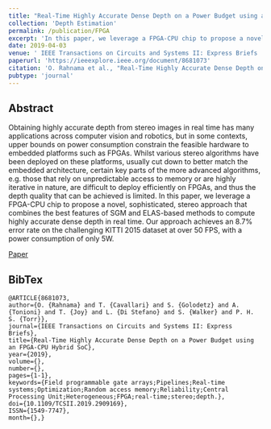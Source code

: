 ```yaml
---
title: "Real-Time Highly Accurate Dense Depth on a Power Budget using an FPGA-CPU Hybrid SoC"
collection: 'Depth Estimation'
permalink: /publication/FPGA
excerpt: 'In this paper, we leverage a FPGA-CPU chip to propose a novel, sophisticated, stereo approach that combines the best features of SGM and ELAS-based methods to compute highly accurate dense depth in real time.'
date: 2019-04-03
venue: ' IEEE Transactions on Circuits and Systems II: Express Briefs '
paperurl: 'https://ieeexplore.ieee.org/document/8681073'
citation: 'O. Rahnama et al., "Real-Time Highly Accurate Dense Depth on a Power Budget using an FPGA-CPU Hybrid SoC," in IEEE Transactions on Circuits and Systems II: Express Briefs.'
pubtype: 'journal'
---
```

## Abstract

Obtaining highly accurate depth from stereo images in real time has many applications across computer vision and robotics, but in some contexts, upper bounds on power consumption constrain the feasible hardware to embedded platforms such as FPGAs. Whilst various stereo algorithms have been deployed on these platforms, usually cut down to better match the embedded architecture, certain key parts of the more advanced algorithms, e.g. those that rely on unpredictable access to memory or are highly iterative in nature, are difficult to deploy efficiently on FPGAs, and thus the depth quality that can be achieved is limited. In this paper, we leverage a FPGA-CPU chip to propose a novel, sophisticated, stereo approach that combines the best features of SGM and ELAS-based methods to compute highly accurate dense depth in real time. Our approach achieves an 8.7% error rate on the challenging KITTI 2015 dataset at over 50 FPS, with a power consumption of only 5W.

[Paper](https://ieeexplore.ieee.org/document/8681073)

## BibTex
```
@ARTICLE{8681073,
author={O. {Rahnama} and T. {Cavallari} and S. {Golodetz} and A. {Tonioni} and T. {Joy} and L. {Di Stefano} and S. {Walker} and P. H. S. {Torr}},
journal={IEEE Transactions on Circuits and Systems II: Express Briefs},
title={Real-Time Highly Accurate Dense Depth on a Power Budget using an FPGA-CPU Hybrid SoC},
year={2019},
volume={},
number={},
pages={1-1},
keywords={Field programmable gate arrays;Pipelines;Real-time systems;Optimization;Random access memory;Reliability;Central Processing Unit;Heterogeneous;FPGA;real-time;stereo;depth.},
doi={10.1109/TCSII.2019.2909169},
ISSN={1549-7747},
month={},}

```